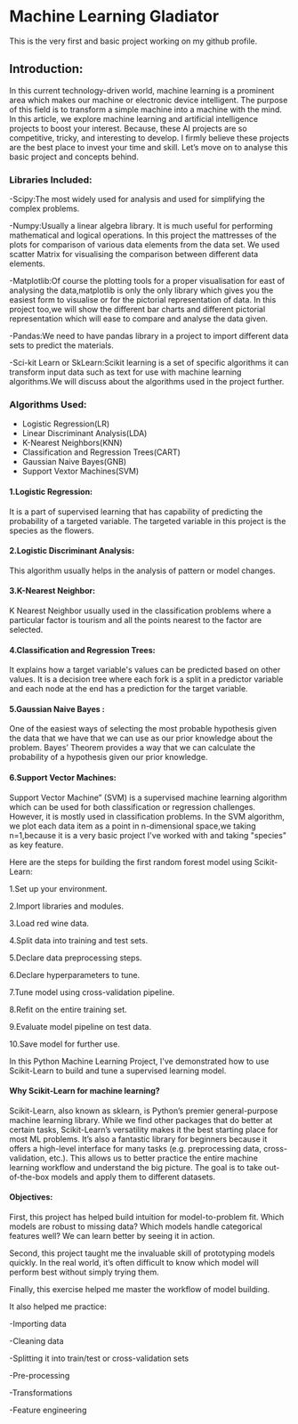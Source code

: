 # Machine Learning Gladiator
This is the very first and basic project  working on my github profile.
## Introduction:
In this current technology-driven world, machine learning is a prominent area which makes our machine or electronic device intelligent. The purpose of this field is to transform a simple machine into a machine with the mind. In this article, we explore machine learning and artificial intelligence projects to boost your interest. Because, these AI projects are so competitive, tricky, and interesting to develop. I firmly believe these projects are the best place to invest your time and skill. Let’s move on to analyse this basic project and concepts behind.

### Libraries Included:
-Scipy:The most widely used for analysis and used for simplifying the complex problems.

-Numpy:Usually a linear algebra library. It is much useful for performing mathematical and logical operations. In this project the mattresses of the plots for comparison of various data elements from the data set. We used scatter Matrix for visualising the comparison between different data elements.

-Matplotlib:Of course the plotting tools for a proper visualisation for east of analysing the data,matplotlib is only the only library which gives you the easiest form to visualise or for the pictorial representation of data. In this project too,we will show the different bar charts and  different pictorial representation which will ease to compare and analyse the data given.

-Pandas:We need to have pandas library in a project to import different data sets to predict the materials.

-Sci-kit Learn or SkLearn:Scikit learning is a set of specific algorithms it can transform input data such as text for use with machine learning algorithms.We will discuss about the algorithms used in the project further.

### Algorithms Used:

* Logistic Regression(LR)
* Linear Discriminant Analysis(LDA)
* K-Nearest Neighbors(KNN)
* Classification and Regression Trees(CART)
* Gaussian Naive Bayes(GNB)
* Support Vextor Machines(SVM)


#### 1.Logistic Regression:
It is a part of supervised learning that has capability of predicting the probability of a targeted variable. The targeted variable in this project is the species as the flowers.

#### 2.Logistic Discriminant Analysis:
This algorithm usually helps in the analysis of pattern or model changes.

#### 3.K-Nearest Neighbor:
K Nearest Neighbor usually used in the classification problems where a particular factor is tourism and all the points nearest to the factor are selected.

#### 4.Classification and Regression Trees:
It explains how a target variable's values can be predicted based on other values. It is a decision tree where each fork is a split in a predictor variable and each node at the end has a prediction for the target variable.

#### 5.Gaussian Naive Bayes :
One of the easiest ways of selecting the most probable hypothesis given the data that we have that we can use as our prior knowledge about the problem. Bayes’ Theorem provides a way that we can calculate the probability of a hypothesis given our prior knowledge.

#### 6.Support Vector Machines:
Support Vector Machine” (SVM) is a supervised machine learning algorithm which can be used for both classification or regression challenges. However,  it is mostly used in classification problems. In the SVM algorithm, we plot each data item as a point in n-dimensional space,we taking n=1,because it is a very basic project I've worked with and taking "species" as key feature.



Here are the steps for building the first random forest model using Scikit-Learn:

1.Set up your environment.

2.Import libraries and modules.

3.Load red wine data.

4.Split data into training and test sets.

5.Declare data preprocessing steps.

6.Declare hyperparameters to tune.

7.Tune model using cross-validation pipeline.

8.Refit on the entire training set.

9.Evaluate model pipeline on test data.

10.Save model for further use.

In this Python Machine Learning Project, I've demonstrated how to use Scikit-Learn to build and tune a supervised learning model.

#### Why Scikit-Learn for machine learning?

Scikit-Learn, also known as sklearn, is Python’s premier general-purpose machine learning library. While we find other packages that do better at certain tasks, Scikit-Learn’s versatility makes it the best starting place for most ML problems. It’s also a fantastic library for beginners because it offers a high-level interface for many tasks (e.g. preprocessing data, cross-validation, etc.). This allows us to better practice the entire machine learning workflow and understand the big picture. The goal is to take out-of-the-box models and apply them to different datasets.

#### Objectives:

First, this project has helped build intuition for model-to-problem fit. Which models are robust to missing data? Which models handle categorical features well? We can learn better by seeing it in action.

Second, this project taught me the invaluable skill of prototyping models quickly. In the real world, it’s often difficult to know which model will perform best without simply trying them.

Finally, this exercise helped me master the workflow of model building.

It also helped me practice:

-Importing data

-Cleaning data

-Splitting it into train/test or cross-validation sets

-Pre-processing

-Transformations

-Feature engineering



